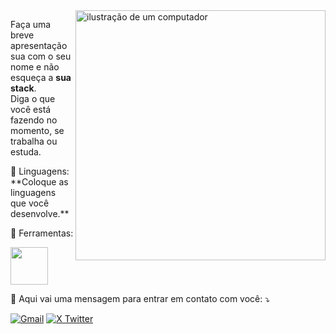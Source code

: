       
<img src="https://raw.githubusercontent.com/MicaelliMedeiros/micaellimedeiros/master/image/computer-illustration.png" alt="ilustração de um computador" min-width="400px" max-width="400px" width="400px" align="right">

<p align="left"> 
  Faça uma breve apresentação sua com o seu nome e não esqueça a <strong>sua stack</strong>.<br>
  Diga o que você está fazendo no momento, se trabalha ou estuda.
</p>

<p align="left">
  🦄 Linguagens: **Coloque as linguagens que você desenvolve.**
</p>

<p align="left">
  💼 Ferramentas:
  <p>
          <img src="https://cdn.jsdelivr.net/gh/devicons/devicon@latest/icons/react/react-original-wordmark.svg" width="60" height="60" />       
  <p/>
</p>

<p align="left">
  💌 Aqui vai uma mensagem para entrar em contato com você: ⤵️
</p>

<p align="left">
  <a href="mailto:felipebrasilo10@gmail.com" title="Gmail">
  <img src="https://img.shields.io/badge/-Gmail-FF0000?style=flat-square&labelColor=FF0000&logo=gmail&logoColor=white&link=" alt="Gmail"/></a>
  <a href="https://x.com/Felipe__Brazil" title="X">
  <img src="https://img.shields.io/badge/-Felipe__Brazil-1a1a1a?style=flat-square&labelColor=1a1a1a&logo=x&logoColor=white&link=https://x.com/Felipe__Brazil" alt="X Twitter"/></a>
</p>

